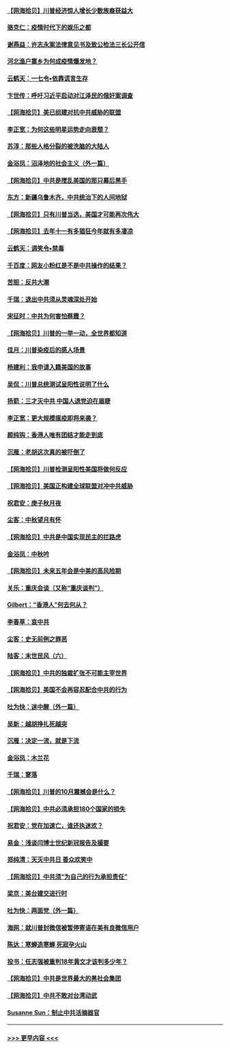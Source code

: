 #### [【网海拾贝】川普经济惊人增长少数族裔获益大](../pages/nsc993/n12471565.md?t=10132151) 
#### [骆克仁：疫情时代下的娱乐之都](../pages/nsc993/n12471312.md?t=10132151) 
#### [谢燕益：许志永案法律意见书及致公检法三长公开信](../pages/nsc993/n12470870.md?t=10132151) 
#### [河北渔户寨乡为何成疫情爆发地？](../pages/nsc993/n12464936.md?t=10132151) 
#### [云鹤天：一七令▪依靠谎言生存](../pages/nsc993/n12470034.md?t=10132151) 
#### [卞世传：呼吁习近平启动对江泽民的俄奸案调查](../pages/nsc993/n12469722.md?t=10132151) 
#### [【网海拾贝】美已组建对抗中共威胁的联盟](../pages/nsc993/n12469018.md?t=10132151) 
#### [李正宽：为何这些明星运势走向衰颓？](../pages/nsc993/n12468730.md?t=10132151) 
#### [苏淳：那些人格分裂的被洗脑的大陆人](../pages/nsc993/n12467858.md?t=10132151) 
#### [金浴凤：沼泽地的社会主义（外一篇）](../pages/nsc993/n12467792.md?t=10132151) 
#### [【网海拾贝】中共是搅乱美国的那只幕后黑手](../pages/nsc993/n12467700.md?t=10132151) 
#### [东方：新疆乌鲁木齐，中共统治下的人间地狱](../pages/nsc993/n12466075.md?t=10132151) 
#### [【网海拾贝】只有川普当选，美国才可能再次伟大](../pages/nsc993/n12466013.md?t=10132151) 
#### [【网海拾贝】去年十一有多猖狂今年就有多凄凉](../pages/nsc993/n12463649.md?t=10132151) 
#### [云鹤天：调笑令▪禁毒](../pages/nsc993/n12462975.md?t=10132151) 
#### [千百度：网友小粉红是不是中共操作的结果？](../pages/nsc993/n12461025.md?t=10132151) 
#### [苦胆：反共大潮](../pages/nsc993/n12459469.md?t=10132151) 
#### [千瑞：退出中共须从灵魂深处开始](../pages/nsc993/n12459437.md?t=10132151) 
#### [宋征时：中共为何害怕蔡霞？](../pages/nsc993/n12459097.md?t=10132151) 
#### [【网海拾贝】川普的一举一动，全世界都知道](../pages/nsc993/n12458825.md?t=10132151) 
#### [佳月：川普染疫后的感人场景](../pages/nsc993/n12456994.md?t=10132151) 
#### [杨建利：我申请入籍美国的故事](../pages/nsc993/n12455635.md?t=10132151) 
#### [吴侃：川普总统测试呈阳性说明了什么](../pages/nsc993/n12451869.md?t=10132151) 
#### [扬箭：三才灭中共 中国人退党迫在眉睫](../pages/nsc993/n12451842.md?t=10132151) 
#### [李正宽：更大规模瘟疫即将来袭？](../pages/nsc993/n12451455.md?t=10132151) 
#### [颜纯钩：香港人唯有团结才能走到底](../pages/nsc993/n12450870.md?t=10132151) 
#### [沉雁：老胡这次真的被吓倒了](../pages/nsc993/n12449796.md?t=10132151) 
#### [【网海拾贝】川普检测呈阳性美国将做何反应](../pages/nsc993/n12449042.md?t=10132151) 
#### [【网海拾贝】美国正构建全球联盟对冲中共威胁](../pages/nsc993/n12446580.md?t=10132151) 
#### [祝君安：庚子秋月夜](../pages/nsc993/n12445870.md?t=10132151) 
#### [尘客：中秋望月有怀](../pages/nsc993/n12444632.md?t=10132151) 
#### [【网海拾贝】中共是中国实现民主的拦路虎](../pages/nsc993/n12443573.md?t=10132151) 
#### [金浴凤：中秋吟](../pages/nsc993/n12441773.md?t=10132151) 
#### [【网海拾贝】未来五年会是中美的高风险期](../pages/nsc993/n12440760.md?t=10132151) 
#### [关乐：重庆会谈（又称“重庆谈判”）](../pages/nsc993/n12437525.md?t=10132151) 
#### [Gilbert：“香港人”何去何从？](../pages/nsc993/n12435894.md?t=10132151) 
#### [李春草：哀中共](../pages/nsc993/n12435874.md?t=10132151) 
#### [尘客：史无前例之罪恶](../pages/nsc993/n12435762.md?t=10132151) 
#### [陆客：末世民风（六）](../pages/nsc993/n12435354.md?t=10132151) 
#### [【网海拾贝】中共的独裁扩张不可能主宰世界](../pages/nsc993/n12435151.md?t=10132151) 
#### [【网海拾贝】美国不会再容忍配合中共的行为](../pages/nsc993/n12433808.md?t=10132151) 
#### [吐为快：迷中醒（外一篇）](../pages/nsc993/n12433585.md?t=10132151) 
#### [吴新：越胡挣扎死越突](../pages/nsc993/n12433562.md?t=10132151) 
#### [沉雁：决定一流，就是下流](../pages/nsc993/n12432128.md?t=10132151) 
#### [金浴凤：木兰花](../pages/nsc993/n12432124.md?t=10132151) 
#### [千瑞：寥落](../pages/nsc993/n12432071.md?t=10132151) 
#### [【网海拾贝】川普的10月震撼会是什么？](../pages/nsc993/n12431624.md?t=10132151) 
#### [【网海拾贝】中共必须承担180个国家的损失](../pages/nsc993/n12428893.md?t=10132151) 
#### [祝君安：党在加速亡，谁还执迷欢？](../pages/nsc993/n12428652.md?t=10132151) 
#### [易金：浅谈闫博士世纪新冠报告及撮要](../pages/nsc993/n12426822.md?t=10132151) 
#### [郑纯清：天灭中共日 善众欢笑中](../pages/nsc993/n12426784.md?t=10132151) 
#### [【网海拾贝】中共须“为自己的行为承担责任”](../pages/nsc993/n12426067.md?t=10132151) 
#### [梁京：美台建交进行时](../pages/nsc993/n12424066.md?t=10132151) 
#### [吐为快：两面党（外一篇）](../pages/nsc993/n12424043.md?t=10132151) 
#### [海网：就川普封微信被暂停寄语在美有良微信用户](../pages/nsc993/n12424021.md?t=10132151) 
#### [陈达：寒蝉造寒蝉 死寂孕火山](../pages/nsc993/n12423958.md?t=10132151) 
#### [投书：任志强被重判18年黄文才该判多少年？](../pages/nsc993/n12423672.md?t=10132151) 
#### [【网海拾贝】中共是世界最大的黑社会集团](../pages/nsc993/n12423543.md?t=10132151) 
#### [【网海拾贝】中共不敢对台湾动武](../pages/nsc993/n12421418.md?t=10132151) 
#### [Susanne Sun：制止中共活摘器官](../pages/nsc993/n12419654.md?t=10132151) 

----
#### [ >>> 更早内容 <<< ](../indexes/nsc993-earlier.md)

